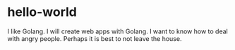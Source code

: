 # hello-world

I like Golang. I will create web apps with Golang.
I want to know how to deal with angry people. Perhaps it is best to not leave the house.
